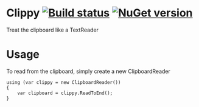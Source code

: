 # Clippy [![Build status](https://ci.appveyor.com/api/projects/status/2f5bhe5r3fuo1pfg/branch/master?svg=true)](https://ci.appveyor.com/project/jquintus/clippy/branch/master) [![NuGet version](https://badge.fury.io/nu/MasterDevs.Clippy.svg)](https://www.nuget.org/packages/MasterDevs.Clippy/)

Treat the clipboard like a TextReader

# Usage
To read from the clipboard, simply create a new ClipboardReader

    using (var clippy = new ClipboardReader())
	{
		var clipboard = clippy.ReadToEnd();
	}

